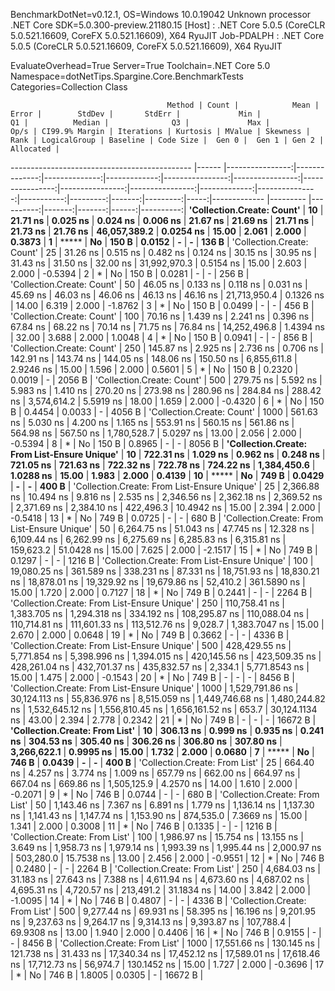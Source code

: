 
BenchmarkDotNet=v0.12.1, OS=Windows 10.0.19042
Unknown processor
.NET Core SDK=5.0.300-preview.21180.15
  [Host]     : .NET Core 5.0.5 (CoreCLR 5.0.521.16609, CoreFX 5.0.521.16609), X64 RyuJIT
  Job-PDALPH : .NET Core 5.0.5 (CoreCLR 5.0.521.16609, CoreFX 5.0.521.16609), X64 RyuJIT

EvaluateOverhead=True  Server=True  Toolchain=.NET Core 5.0  
Namespace=dotNetTips.Spargine.Core.BenchmarkTests  Categories=Collection Class  

                                       Method | Count |            Mean |         Error |        StdDev |       StdErr |             Min |              Q1 |          Median |              Q3 |             Max |         Op/s | CI99.9% Margin | Iterations | Kurtosis | MValue | Skewness | Rank | LogicalGroup | Baseline | Code Size |  Gen 0 |  Gen 1 | Gen 2 | Allocated |
--------------------------------------------- |------ |----------------:|--------------:|--------------:|-------------:|----------------:|----------------:|----------------:|----------------:|----------------:|-------------:|---------------:|-----------:|---------:|-------:|---------:|-----:|------------- |--------- |----------:|-------:|-------:|------:|----------:|
                   **'Collection.Create: Count'** |    **10** |        **21.71 ns** |      **0.025 ns** |      **0.024 ns** |     **0.006 ns** |        **21.67 ns** |        **21.69 ns** |        **21.71 ns** |        **21.73 ns** |        **21.76 ns** | **46,057,389.2** |      **0.0254 ns** |      **15.00** |    **2.061** |  **2.000** |   **0.3873** |    **1** |            ***** |       **No** |     **150 B** | **0.0152** |      **-** |     **-** |     **136 B** |
                   'Collection.Create: Count' |    25 |        31.26 ns |      0.515 ns |      0.482 ns |     0.124 ns |        30.15 ns |        30.95 ns |        31.43 ns |        31.50 ns |        32.00 ns | 31,992,970.3 |      0.5154 ns |      15.00 |    2.603 |  2.000 |  -0.5394 |    2 |            * |       No |     150 B | 0.0281 |      - |     - |     256 B |
                   'Collection.Create: Count' |    50 |        46.05 ns |      0.133 ns |      0.118 ns |     0.031 ns |        45.69 ns |        46.03 ns |        46.06 ns |        46.13 ns |        46.16 ns | 21,713,950.4 |      0.1326 ns |      14.00 |    6.319 |  2.000 |  -1.8762 |    3 |            * |       No |     150 B | 0.0499 |      - |     - |     456 B |
                   'Collection.Create: Count' |   100 |        70.16 ns |      1.439 ns |      2.241 ns |     0.396 ns |        67.84 ns |        68.22 ns |        70.14 ns |        71.75 ns |        76.84 ns | 14,252,496.8 |      1.4394 ns |      32.00 |    3.688 |  2.000 |   1.0048 |    4 |            * |       No |     150 B | 0.0941 |      - |     - |     856 B |
                   'Collection.Create: Count' |   250 |       145.87 ns |      2.925 ns |      2.736 ns |     0.706 ns |       142.91 ns |       143.74 ns |       144.05 ns |       148.06 ns |       150.50 ns |  6,855,611.8 |      2.9246 ns |      15.00 |    1.596 |  2.000 |   0.5601 |    5 |            * |       No |     150 B | 0.2320 | 0.0019 |     - |    2056 B |
                   'Collection.Create: Count' |   500 |       279.75 ns |      5.592 ns |      5.983 ns |     1.410 ns |       270.20 ns |       273.98 ns |       280.96 ns |       284.84 ns |       288.42 ns |  3,574,614.2 |      5.5919 ns |      18.00 |    1.659 |  2.000 |  -0.4320 |    6 |            * |       No |     150 B | 0.4454 | 0.0033 |     - |    4056 B |
                   'Collection.Create: Count' |  1000 |       561.63 ns |      5.030 ns |      4.200 ns |     1.165 ns |       553.91 ns |       560.15 ns |       561.86 ns |       564.98 ns |       567.50 ns |  1,780,528.7 |      5.0297 ns |      13.00 |    2.056 |  2.000 |  -0.5394 |    8 |            * |       No |     150 B | 0.8965 |      - |     - |    8056 B |
 **'Collection.Create: From List-Ensure Unique'** |    **10** |       **722.31 ns** |      **1.029 ns** |      **0.962 ns** |     **0.248 ns** |       **721.05 ns** |       **721.63 ns** |       **722.32 ns** |       **722.78 ns** |       **724.22 ns** |  **1,384,450.6** |      **1.0288 ns** |      **15.00** |    **1.983** |  **2.000** |   **0.4139** |   **10** |            ***** |       **No** |     **749 B** | **0.0429** |      **-** |     **-** |     **400 B** |
 'Collection.Create: From List-Ensure Unique' |    25 |     2,366.88 ns |     10.494 ns |      9.816 ns |     2.535 ns |     2,346.56 ns |     2,362.18 ns |     2,369.52 ns |     2,371.69 ns |     2,384.10 ns |    422,496.3 |     10.4942 ns |      15.00 |    2.394 |  2.000 |  -0.5418 |   13 |            * |       No |     749 B | 0.0725 |      - |     - |     680 B |
 'Collection.Create: From List-Ensure Unique' |    50 |     6,264.75 ns |     51.043 ns |     47.745 ns |    12.328 ns |     6,109.44 ns |     6,262.99 ns |     6,275.69 ns |     6,285.83 ns |     6,315.81 ns |    159,623.2 |     51.0428 ns |      15.00 |    7.625 |  2.000 |  -2.1517 |   15 |            * |       No |     749 B | 0.1297 |      - |     - |    1216 B |
 'Collection.Create: From List-Ensure Unique' |   100 |    19,080.25 ns |    361.589 ns |    338.231 ns |    87.331 ns |    18,751.93 ns |    18,830.21 ns |    18,878.01 ns |    19,329.92 ns |    19,679.86 ns |     52,410.2 |    361.5890 ns |      15.00 |    1.720 |  2.000 |   0.7127 |   18 |            * |       No |     749 B | 0.2441 |      - |     - |    2264 B |
 'Collection.Create: From List-Ensure Unique' |   250 |   110,758.41 ns |  1,383.705 ns |  1,294.318 ns |   334.192 ns |   108,295.87 ns |   110,088.04 ns |   110,714.81 ns |   111,601.33 ns |   113,512.76 ns |      9,028.7 |  1,383.7047 ns |      15.00 |    2.670 |  2.000 |   0.0648 |   19 |            * |       No |     749 B | 0.3662 |      - |     - |    4336 B |
 'Collection.Create: From List-Ensure Unique' |   500 |   428,429.55 ns |  5,771.854 ns |  5,398.996 ns | 1,394.015 ns |   420,145.56 ns |   423,509.35 ns |   428,261.04 ns |   432,701.37 ns |   435,832.57 ns |      2,334.1 |  5,771.8543 ns |      15.00 |    1.475 |  2.000 |  -0.1543 |   20 |            * |       No |     749 B |      - |      - |     - |    8456 B |
 'Collection.Create: From List-Ensure Unique' |  1000 | 1,529,791.86 ns | 30,124.113 ns | 55,836.976 ns | 8,515.059 ns | 1,449,746.68 ns | 1,480,244.82 ns | 1,532,645.12 ns | 1,556,810.45 ns | 1,656,161.52 ns |        653.7 | 30,124.1134 ns |      43.00 |    2.394 |  2.778 |   0.2342 |   21 |            * |       No |     749 B |      - |      - |     - |   16672 B |
               **'Collection.Create: From List'** |    **10** |       **306.13 ns** |      **0.999 ns** |      **0.935 ns** |     **0.241 ns** |       **304.53 ns** |       **305.40 ns** |       **306.26 ns** |       **306.80 ns** |       **307.80 ns** |  **3,266,622.1** |      **0.9995 ns** |      **15.00** |    **1.732** |  **2.000** |   **0.0680** |    **7** |            ***** |       **No** |     **746 B** | **0.0439** |      **-** |     **-** |     **400 B** |
               'Collection.Create: From List' |    25 |       664.40 ns |      4.257 ns |      3.774 ns |     1.009 ns |       657.79 ns |       662.00 ns |       664.97 ns |       667.04 ns |       669.86 ns |  1,505,125.9 |      4.2570 ns |      14.00 |    1.610 |  2.000 |  -0.2071 |    9 |            * |       No |     746 B | 0.0744 |      - |     - |     680 B |
               'Collection.Create: From List' |    50 |     1,143.46 ns |      7.367 ns |      6.891 ns |     1.779 ns |     1,136.14 ns |     1,137.30 ns |     1,141.43 ns |     1,147.74 ns |     1,153.90 ns |    874,535.0 |      7.3669 ns |      15.00 |    1.341 |  2.000 |   0.3008 |   11 |            * |       No |     746 B | 0.1335 |      - |     - |    1216 B |
               'Collection.Create: From List' |   100 |     1,986.97 ns |     15.754 ns |     13.155 ns |     3.649 ns |     1,958.73 ns |     1,979.14 ns |     1,993.39 ns |     1,995.44 ns |     2,000.97 ns |    503,280.0 |     15.7538 ns |      13.00 |    2.456 |  2.000 |  -0.9551 |   12 |            * |       No |     746 B | 0.2480 |      - |     - |    2264 B |
               'Collection.Create: From List' |   250 |     4,684.03 ns |     31.183 ns |     27.643 ns |     7.388 ns |     4,611.94 ns |     4,673.60 ns |     4,687.02 ns |     4,695.31 ns |     4,720.57 ns |    213,491.2 |     31.1834 ns |      14.00 |    3.842 |  2.000 |  -1.0095 |   14 |            * |       No |     746 B | 0.4807 |      - |     - |    4336 B |
               'Collection.Create: From List' |   500 |     9,277.44 ns |     69.931 ns |     58.395 ns |    16.196 ns |     9,201.95 ns |     9,237.63 ns |     9,264.17 ns |     9,314.13 ns |     9,393.87 ns |    107,788.4 |     69.9308 ns |      13.00 |    1.940 |  2.000 |   0.4406 |   16 |            * |       No |     746 B | 0.9155 |      - |     - |    8456 B |
               'Collection.Create: From List' |  1000 |    17,551.66 ns |    130.145 ns |    121.738 ns |    31.433 ns |    17,340.34 ns |    17,452.12 ns |    17,589.01 ns |    17,618.46 ns |    17,712.73 ns |     56,974.7 |    130.1452 ns |      15.00 |    1.727 |  2.000 |  -0.3696 |   17 |            * |       No |     746 B | 1.8005 | 0.0305 |     - |   16672 B |
